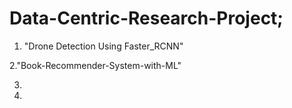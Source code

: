 # Data-Centric-Research-Project;

1. "Drone Detection Using Faster_RCNN"

2."Book-Recommender-System-with-ML"

3.

4.
